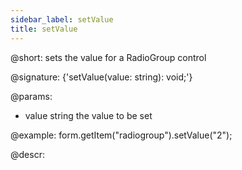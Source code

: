 ```yaml
---
sidebar_label: setValue
title: setValue
---          
```


@short: sets the value for a RadioGroup control

@signature: {'setValue(value: string): void;'}

@params:
- value     string     the value to be set  


@example:
form.getItem("radiogroup").setValue("2");




@descr:


